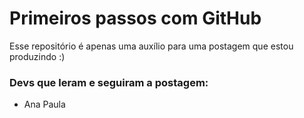 # Primeiros passos com GitHub

Esse repositório é apenas uma auxílio para uma postagem que estou produzindo :)

### Devs que leram e seguiram a postagem:

- Ana Paula